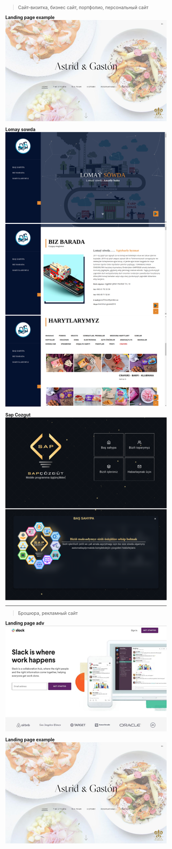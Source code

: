 
> Сайт-визитка, бизнес сайт, портфолио, персональный сайт


**Landing page example**
![Landing page example](./examples/business.jpg)


**Lomay sowda**
![Lomay sowda](./examples/ls-lan1.png)
![Lomay sowda](./examples/ls-lan2.png)
![Lomay sowda](./examples/ls-lan3.png)


**Sap Cozgut**
![Sap Cozgut](./examples/sapchozgut.png)
![Sap Cozgut](./examples/sapchozgut2.png)

---

> Брошюра, рекламный сайт


**Landing page adv**
![Landing page adv](./examples/landing-page.jpg)


**Landing page example**
![Landing page example](./examples/business.jpg)